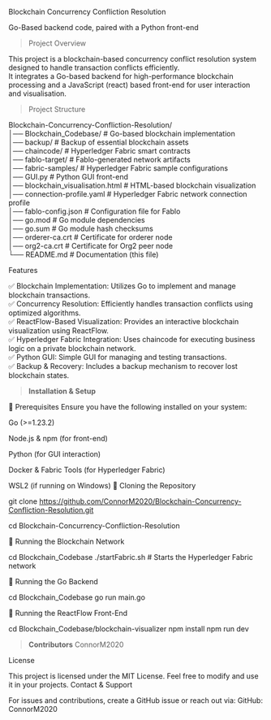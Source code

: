 Blockchain Concurrency Confliction Resolution

Go-Based backend code, paired with a Python front-end

> Project Overview

This project is a blockchain-based concurrency conflict resolution system designed to handle transaction conflicts efficiently.  
It integrates a Go-based backend for high-performance blockchain processing and a JavaScript (react) based front-end for user interaction and visualisation.

> Project Structure

Blockchain-Concurrency-Confliction-Resolution/  
│── Blockchain_Codebase/      # Go-based blockchain implementation  
│── backup/                   # Backup of essential blockchain assets  
│── chaincode/                 # Hyperledger Fabric smart contracts  
│── fablo-target/              # Fablo-generated network artifacts  
│── fabric-samples/            # Hyperledger Fabric sample configurations  
│── GUI.py                     # Python GUI front-end  
│── blockchain_visualisation.html  # HTML-based blockchain visualization  
│── connection-profile.yaml     # Hyperledger Fabric network connection profile  
│── fablo-config.json           # Configuration file for Fablo  
│── go.mod                      # Go module dependencies  
│── go.sum                      # Go module hash checksums  
│── orderer-ca.crt              # Certificate for orderer node  
│── org2-ca.crt                 # Certificate for Org2 peer node  
└── README.md                   # Documentation (this file)  

Features

✅ Blockchain Implementation: Utilizes Go to implement and manage blockchain transactions.  
✅ Concurrency Resolution: Efficiently handles transaction conflicts using optimized algorithms.  
✅ ReactFlow-Based Visualization: Provides an interactive blockchain visualization using ReactFlow.  
✅ Hyperledger Fabric Integration: Uses chaincode for executing business logic on a private blockchain network.  
✅ Python GUI: Simple GUI for managing and testing transactions.  
✅ Backup & Recovery: Includes a backup mechanism to recover lost blockchain states.  

> **Installation & Setup**

🔹 Prerequisites
Ensure you have the following installed on your system:

Go (>=1.23.2)

Node.js & npm (for front-end)

Python (for GUI interaction)

Docker & Fabric Tools (for Hyperledger Fabric)

WSL2 (if running on Windows)
🔹 Cloning the Repository

git clone https://github.com/ConnorM2020/Blockchain-Concurrency-Confliction-Resolution.git

cd Blockchain-Concurrency-Confliction-Resolution

🔹 Running the Blockchain Network

cd Blockchain_Codebase
./startFabric.sh   # Starts the Hyperledger Fabric network

🔹 Running the Go Backend

cd Blockchain_Codebase
go run main.go

🔹 Running the ReactFlow Front-End

cd Blockchain_Codebase/blockchain-visualizer
npm install
npm run dev

> **Contributors**
ConnorM2020 

License

This project is licensed under the MIT License. Feel free to modify and use it in your projects.
Contact & Support

For issues and contributions, create a GitHub issue or reach out via: 
GitHub: ConnorM2020

